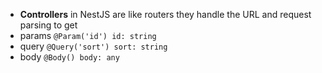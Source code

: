 
  - **Controllers** 
in NestJS are like routers  they handle the URL and request parsing to get 
  - params `@Param('id') id: string`
  - query `@Query('sort') sort: string`
  - body `@Body() body: any`
